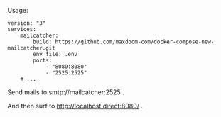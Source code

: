 Usage:

    version: "3"
    services:
        mailcatcher:
            build: https://github.com/maxdoom-com/docker-compose-new-mailcatcher.git
            env_file: .env
            ports:
                - "8080:8080"
                - "2525:2525"
        # ...

Send mails to smtp://mailcatcher:2525 .

And then surf to http://localhost.direct:8080/ .
